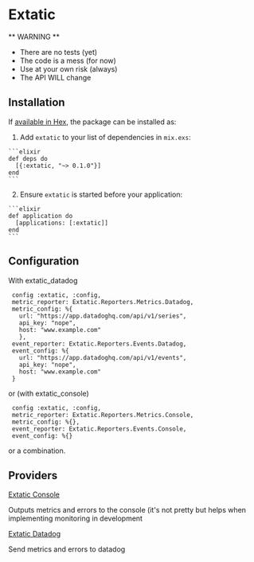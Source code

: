 # Extatic

** WARNING **
 * There are no tests (yet)
 * The code is a mess (for now)
 * Use at your own risk (always)
 * The API WILL change

## Installation

If [available in Hex](https://hex.pm/docs/publish), the package can be installed as:

  1. Add `extatic` to your list of dependencies in `mix.exs`:

    ```elixir
    def deps do
      [{:extatic, "~> 0.1.0"}]
    end
    ```

  2. Ensure `extatic` is started before your application:

    ```elixir
    def application do
      [applications: [:extatic]]
    end
    ```

## Configuration

With extatic_datadog

```
 config :extatic, :config,
 metric_reporter: Extatic.Reporters.Metrics.Datadog,
 metric_config: %{
   url: "https://app.datadoghq.com/api/v1/series",
   api_key: "nope",
   host: "www.example.com"
   },
 event_reporter: Extatic.Reporters.Events.Datadog,
 event_config: %{
   url: "https://app.datadoghq.com/api/v1/events",
   api_key: "nope",
   host: "www.example.com"
 }
```
or (with extatic_console)

```
 config :extatic, :config,
 metric_reporter: Extatic.Reporters.Metrics.Console,
 metric_config: %{},
 event_reporter: Extatic.Reporters.Events.Console,
 event_config: %{}
```

or a combination.

## Providers
[Extatic Console](https://github.com/trinode/extatic_console)

Outputs metrics and errors to the console (it's not pretty but helps when implementing monitoring in development

[Extatic Datadog](https://github.com/trinode/extatic_datadog)

Send metrics and errors to datadog
